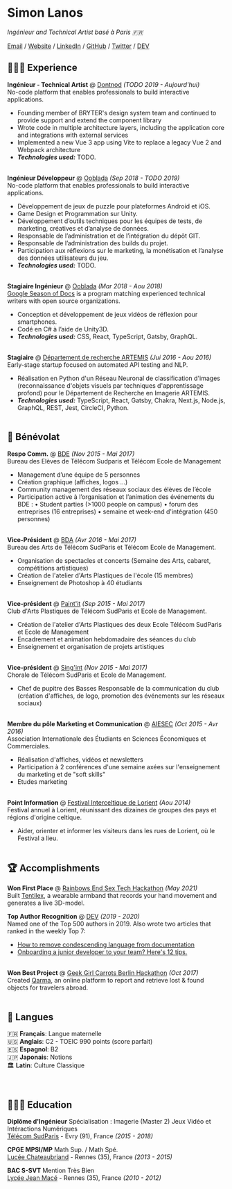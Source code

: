 # Simon Lanos

_Ingénieur and Technical Artist basé à Paris 🇫🇷_ <br>

[Email](mailto:false.email@gmail.com) / [Website](https://falsewebsite.com/) / [LinkedIn](https://www.linkedin.com/in/simonlanos/) / [GitHub](https://github.com/KalonSall/) / [Twitter](https://twitter.com/falsetwitter/) / [DEV](https://dev.to/falseaccount/)

## 👩🏼‍💻 Experience

**Ingénieur - Technical Artist** @ [Dontnod](https://todo.com/) _(TODO 2019 - Aujourd'hui)_ <br>
No-code platform that enables professionals to build interactive applications.
  - Founding member of BRYTER's design system team and continued to provide support and extend the component library
  - Wrote code in multiple architecture layers, including the application core and integrations with external services
  - Implemented a new Vue 3 app using Vite to replace a legacy Vue 2 and Webpack architecture
  - **_Technologies used:_** TODO.
<br><br>

**Ingénieur Développeur** @ [Ooblada](https://todo.com/) _(Sep 2018 - TODO 2019)_ <br>
No-code platform that enables professionals to build interactive applications.
  - Développement de jeux de puzzle pour plateformes Android et iOS.
  - Game Design et Programmation sur Unity.
  - Développement d’outils techniques pour les équipes de tests, de marketing, créatives et d’analyse de données.
  - Responsable de l’administration et de l’intégration du dépôt GIT.
  - Responsable de l’administration des builds du projet.
  - Participation aux réflexions sur le marketing, la monétisation et l’analyse des données utilisateurs du jeu.
  - **_Technologies used:_** TODO.
<br><br>

**Stagiaire Ingénieur** @ [Ooblada](https://todo.org/) _(Mar 2018 - Aou 2018)_ <br>
[Google Season of Docs](https://developers.google.com/season-of-docs/docs/participants) is a program matching experienced technical writers with open source organizations.
  - Conception et développement de jeux vidéos de réflexion pour smartphones.
  - Codé en C# à l’aide de Unity3D.
  - **_Technologies used:_** CSS, React, TypeScript, Gatsby, GraphQL.
<br><br>

**Stagiaire** @ [Département de recherche ARTEMIS](http://todo.com/) _(Jui 2016 - Aou 2016)_ <br>
Early-stage startup focused on automated API testing and NLP.
  - Réalisation en Python d'un Réseau Neuronal de classification d'images (reconnaissance d'objets visuels par techniques d'apprentissage profond) pour le Département de Recherche en Imagerie ARTEMIS.
  - **_Technologies used:_** TypeScript, React, Gatsby, Chakra, Next.js, Node.js, GraphQL, REST, Jest, CircleCI, Python.
    <br><br>
  

## 📌 Bénévolat

**Respo Comm.** @ [BDE](https://www.todo.org/conf/) _(Nov 2015 - Mai 2017)_<br>
Bureau des Elèves de Télécom Sudparis et Télécom Ecole de Management
  - Management d’une équipe de 5 personnes
 - Création graphique (affiches, logos ...)
 - Community management des réseaux sociaux des élèves de l’école
 - Participation active à l’organisation et l’animation des événements du BDE :
 • Student parties (>1000 people on campus)
 • forum des entreprises (16 entreprises)
 • semaine et week-end d'intégration (450 personnes)
  <br><br>

**Vice-Président** @ [BDA](https://todo.org/) _(Avr 2016 - Mai 2017)_ <br>
Bureau des Arts de Télécom SudParis et Télécom Ecole de Management.
  - Organisation de spectacles et concerts (Semaine des Arts, cabaret, compétitions artistiques)
- Création de l'atelier d'Arts Plastiques de l'école (15 membres)
- Enseignement de Photoshop à 40 étudiants
  <br><br>

**Vice-président** @ [Paint'it](https://www.redi-school.org/) _(Sep 2015 - Mai 2017)_<br>
Club d'Arts Plastiques de Télécom SudParis et Ecole de Management.
  - Création de l'atelier d'Arts Plastiques des deux Ecole Télécom SudParis et Ecole de Management
- Encadrement et animation hebdomadaire des séances du club
- Enseignement et organisation de projets artistiques
  <br><br>

**Vice-président** @ [Sing'int](https://queerjs.com/) _(Nov 2015 - Mai 2017)_<br>
Chorale de Télécom SudParis et Ecole de Management.
  - Chef de pupitre des Basses
Responsable de la communication du club (création d'affiches, de logo, promotion des événements sur les réseaux sociaux)
  <br><br>

**Membre du pôle Marketing et Communication** @ [AIESEC](https://aiesec.org/) _(Oct 2015 - Avr 2016)_<br>
Association Internationale des Étudiants en Sciences Économiques et Commerciales.
  - Réalisation d'affiches, vidéos et newsletters
- Participation à 2 conférences d'une semaine axées sur l'enseignement du marketing et de "soft skills"
- Etudes marketing
  <br><br>

**Point Information** @ [Festival Interceltique de Lorient](https://www.festival-interceltique.bzh/) _(Aou 2014)_<br>
Festival annuel à Lorient, réunissant des dizaines de groupes des pays et régions d'origine celtique.
  - Aider, orienter et informer les visiteurs dans les rues de Lorient, où le Festival a lieu.
  <br><br>
  
  
## 🏆 Accomplishments

**Won First Place** @ [Rainbows End Sex Tech Hackathon](https://hack.touchyfeely.tech/) _(May 2021)_ <br>
Built [Tentilex](https://workwithcarolyn.com/blog/tentilex), a wearable armband that records your hand movement and generates a live 3D-model. 

**Top Author Recognition** @ [DEV](https://dev.to/) _(2019 - 2020)_ <br>
Named one of the Top 500 authors in 2019. Also wrote two articles that ranked in the weekly Top 7:
  - [How to remove condescending language from documentation](https://dev.to/meeshkan/how-to-remove-condescending-language-from-documentation-4a5p)
  - [Onboarding a junior developer to your team? Here's 12 tips.](https://dev.to/carolstran/onboarding-a-junior-developer-to-your-team-here-s-12-tips-4g3a)
<br><br>

**Won Best Project** @ [Geek Girl Carrots Berlin Hackathon](http://www.hacklikeagirl.co/) _(Oct 2017)_<br>
Created [Qarma](https://github.com/lcorr8/qarma), an online platform to report and retrieve lost & found objects for travelers abroad.
<br><br>

## 💬 Langues

🇫🇷 **Français**: Langue maternelle <br>
🇺🇸 **Anglais**: C2 - TOEIC 990 points (score parfait) <br>
🇪🇸 **Espagnol**: B2 <br>
🇯🇵 **Japonais**: Notions <br>
🏛️ **Latin**: Culture Classique <br>
<br><br>

## 👩🏼‍🎓 Education

**Diplôme d'Ingénieur** Spécialisation : Imagerie (Master 2) Jeux Vidéo et Intéractions Numériques<br>
[Télécom SudParis](https://www.lien-bidon.com/) - Evry (91), France _(2015 - 2018)_ <br>

**CPGE MPSI/MP** Math Sup. / Math Spé.<br>
[Lucée Chateaubriand](https://www.lien-bidon.edu/) - Rennes (35), France _(2013 - 2015)_

**BAC S-SVT** Mention Très Bien<br>
[Lycée Jean Macé](https://www.lien-bidon.edu/) - Rennes (35), France _(2010 - 2012)_
